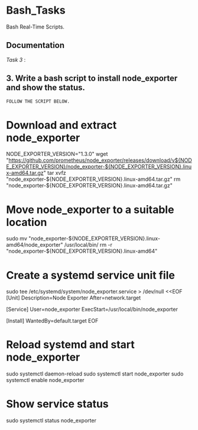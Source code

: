 # Bash_Tasks

Bash Real-Time Scripts.

## Documentation

*Task 3* : 

## 3.	Write a bash script to install node_exporter and show the status.


```bash
FOLLOW THE SCRIPT BELOW.
```

# Download and extract node_exporter

NODE_EXPORTER_VERSION="1.3.0"
wget "https://github.com/prometheus/node_exporter/releases/download/v${NODE_EXPORTER_VERSION}/node_exporter-${NODE_EXPORTER_VERSION}.linux-amd64.tar.gz"
tar xvfz "node_exporter-${NODE_EXPORTER_VERSION}.linux-amd64.tar.gz"
rm "node_exporter-${NODE_EXPORTER_VERSION}.linux-amd64.tar.gz"

# Move node_exporter to a suitable location

sudo mv "node_exporter-${NODE_EXPORTER_VERSION}.linux-amd64/node_exporter" /usr/local/bin/
rm -r "node_exporter-${NODE_EXPORTER_VERSION}.linux-amd64"

# Create a systemd service unit file

sudo tee /etc/systemd/system/node_exporter.service > /dev/null <<EOF
[Unit]
Description=Node Exporter
After=network.target

[Service]
User=node_exporter
ExecStart=/usr/local/bin/node_exporter

[Install]
WantedBy=default.target
EOF

# Reload systemd and start node_exporter

sudo systemctl daemon-reload
sudo systemctl start node_exporter
sudo systemctl enable node_exporter

# Show service status

sudo systemctl status node_exporter

